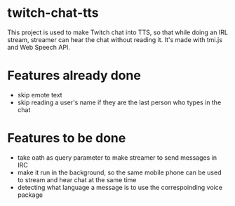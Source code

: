 # twitch-chat-tts

This project is used to make Twitch chat into TTS, so that while doing an IRL stream, streamer can hear the chat without reading it. It's made with tmi.js and Web Speech API.

# Features already done
- skip emote text
- skip reading a user's name if they are the last person who types in the chat

# Features to be done
- take oath as query parameter to make streamer to send messages in IRC
- make it run in the background, so the same mobile phone can be used to stream and hear chat at the same time
- detecting what language a message is to use the correspoinding voice package
